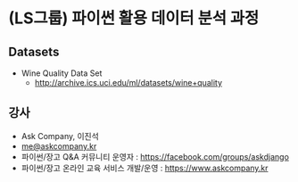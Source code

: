 # (LS그룹) 파이썬 활용 데이터 분석 과정

## Datasets

+ Wine Quality Data Set
    - http://archive.ics.uci.edu/ml/datasets/wine+quality

## 강사

+ Ask Company, 이진석
+ me@askcompany.kr
+ 파이썬/장고 Q&A 커뮤니티 운영자 : https://facebook.com/groups/askdjango
+ 파이썬/장고 온라인 교육 서비스 개발/운영 : https://www.askcompany.kr

